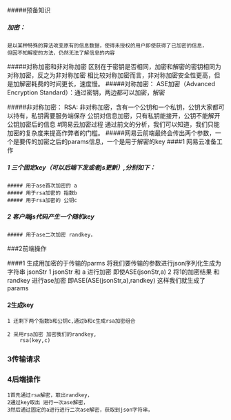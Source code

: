 #####预备知识
##### 加密：
    是以某种特殊的算法改变原有的信息数据，使得未授权的用户即使获得了已加密的信息，
    但因不知解密的方法，仍然无法了解信息的内容
#####对称加密和非对称加密
    区别在于密钥是否相同，加密和解密的密钥相同为对称加密，反之为非对称加密
    相比较对称加密而言，非对称加密安全性更高，但是加解密耗费的时间更长，速度慢。
#####对称加密：
    ASE加密（Advanced Encryption Standard）：通过密钥，两边都可以加密，解密

#####非对称加密：
    RSA: 非对称加密，含有一个公钥和一个私钥，公钥大家都可以持有，私钥需要服务端保存
        公钥对信息加密，只有私钥能接开，公钥不能解开公钥加密后的信息
#网易云加密过程
    通过前文的分析，我们可以知道，我们只能加密的复杂度来提高作弊者的门槛。
#####网易云前端最终会传出两个参数，一个是要传的加密之后的params信息，一个是用于解密的key
####1 网易云准备工作
##### 1 三个固定key（可以后端下发或者js更新）,分别如下：
    ##### 用于ase首次加密的 a 
    ##### 用于rsa加密的 指数b
    ##### 用于rsa加密的 公钥c 
##### 2 客户端js代码产生一个随机key
    ##### 用于ase二次加密 randkey，
###2前端操作

####1 生成用加密的于传输的parms
    将我们要传输的参数进行json序列化生成为字符串 jsonStr
    1 jsonStr 和 a 进行加密 
        即使ASE(jsonStr,a)
    2 将1的加密结果 和randkey 进行ase加密 
        即ASE(ASE(jsonStr,a),randkey)
        这样我们就生成了 params 
#### 2生成key

    1 还剩下两个指数b和公钥c,通过b和c生成rsa加密组合

    2 采用rsa加密 加密我们的randkey,
        rsa(key,c)
### 3传输请求
### 4后端操作
    1首先通过rsa解密，取出randkey，
    2通过key取出 进行一次ase解密，
    3然后通过固定的a进行进行二次ase解密，获取到json字符串，
